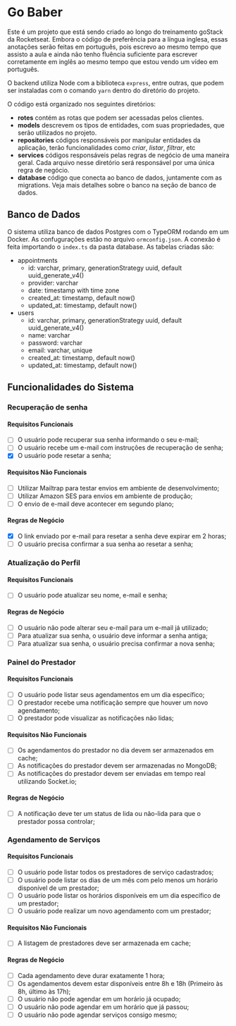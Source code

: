 # Go Baber

Este é um projeto que está sendo criado ao longo do treinamento goStack da Rocketseat. Embora o código de preferência para a língua inglesa, essas anotações serão feitas em português, pois escrevo ao mesmo tempo que assisto a aula e ainda não tenho fluência suficiente para escrever corretamente em inglês ao mesmo tempo que estou vendo um vídeo em português.

O backend utiliza Node com a biblioteca `express`, entre outras, que podem ser instaladas com o comando `yarn` dentro do diretório do projeto.

O código está organizado nos seguintes diretórios:
- **rotes** contém as rotas que podem ser acessadas pelos clientes.
- **models** descrevem os tipos de entidades, com suas propriedades, que serão utilizados no projeto.
- **repositories** códigos responsáveis por manipular entidades da aplicação, terão funcionalidades como _criar_, _listar_, _filtrar_, etc
- **services** códigos responsáveis pelas regras de negócio de uma maneira geral. Cada arquivo nesse diretório será responsável por uma única regra de negócio.
- **database** código que conecta ao banco de dados, juntamente com as migrations. Veja mais detalhes sobre o banco na seção de banco de dados.

## Banco de Dados
O sistema utiliza banco de dados Postgres com o TypeORM rodando em um Docker. As confugurações estão no arquivo `ormconfig.json`. A conexão é feita importando o `index.ts` da pasta database. As tabelas criadas são:
- appointments
  - id: varchar, primary, generationStrategy uuid, default uuid_generate_v4()
  - provider: varchar
  - date: timestamp with time zone
  - created_at: timestamp, default now()
  - updated_at: timestamp, default now()
- users
  - id: varchar, primary, generationStrategy uuid, default uuid_generate_v4()
  - name: varchar
  - password: varchar
  - email: varchar, unique
  - created_at: timestamp, default now()
  - updated_at: timestamp, default now()


## Funcionalidades do Sistema

### Recuperação de senha
#### Requisitos Funcionais
- [ ] O usuário pode recuperar sua senha informando o seu e-mail;
- [ ] O usuário recebe um e-mail com instruções de recuperação de senha;
- [X] O usuário pode resetar a senha;

#### Requisitos Não Funcionais
- [ ] Utilizar Mailtrap para testar envios em ambiente de desenvolvimento;
- [ ] Utilizar Amazon SES para envios em ambiente de produção;
- [ ] O envio de e-mail deve acontecer em segundo plano;

#### Regras de Negócio
- [X] O link enviado por e-mail para resetar a senha deve expirar em 2 horas;
- [ ] O usuário precisa confirmar a sua senha ao resetar a senha;

### Atualização do Perfil
#### Requisitos Funcionais
- [ ] O usuário pode atualizar seu nome, e-mail e senha;

#### Regras de Negócio
- [ ] O usuário não pode alterar seu e-mail para um e-mail já utilizado;
- [ ] Para atualizar sua senha, o usuário deve informar a senha antiga;
- [ ] Para atualizar sua senha, o usuário precisa confirmar a nova senha;

### Painel do Prestador
#### Requisitos Funcionais
- [ ] O usuário pode listar seus agendamentos em um dia específico;
- [ ] O prestador recebe uma notificação sempre que houver um novo agendamento;
- [ ] O prestador pode visualizar as notificações não lidas;

#### Requisitos Não Funcionais
- [ ] Os agendamentos do prestador no dia devem ser armazenados em cache;
- [ ] As notificações do prestador devem ser armazenadas no MongoDB;
- [ ] As notificações do prestador devem ser enviadas em tempo real utilizando Socket.io;

#### Regras de Negócio
- [ ] A notificação deve ter um status de lida ou não-lida para que o prestador possa controlar;

### Agendamento de Serviços
#### Requisitos Funcionais
- [ ] O usuário pode listar todos os prestadores de serviço cadastrados;
- [ ] O usuário pode listar os dias de um mês com pelo menos um horário disponível de um prestador;
- [ ] O usuário pode listar os horários disponíveis em um dia específico de um prestador;
- [ ] O usuário pode realizar um novo agendamento com um prestador;

#### Requisitos Não Funcionais
- [ ] A listagem de prestadores deve ser armazenada em cache;

#### Regras de Negócio
- [ ] Cada agendamento deve durar exatamente 1 hora;
- [ ] Os agendamentos devem estar disponíveis entre 8h e 18h (Primeiro às 8h, último às 17h);
- [ ] O usuário não pode agendar em um horário já ocupado;
- [ ] O usuário não pode agendar em um horário que já passou;
- [ ] O usuário não pode agendar serviços consigo mesmo;
